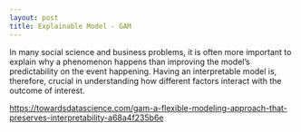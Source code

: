 ```yaml
---
layout: post
title: Explainable Model - GAM
---
```


In many social science and business problems, it is often more important to explain why a phenomenon happens than improving the model’s predictability on the event happening. Having an interpretable model is, therefore, crucial in understanding how different factors interact with the outcome of interest.


https://towardsdatascience.com/gam-a-flexible-modeling-approach-that-preserves-interpretability-a68a4f235b6e
